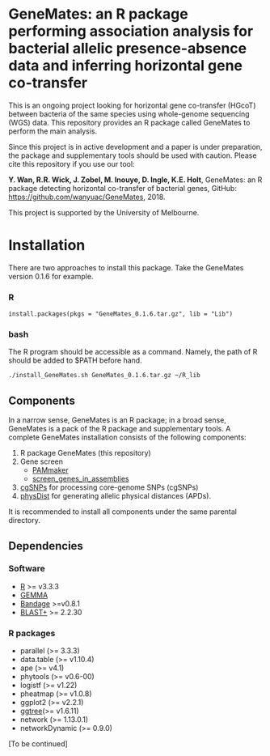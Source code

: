 # GeneMates: an R package performing association analysis for bacterial allelic presence-absence data and inferring horizontal gene co-transfer

This is an ongoing project looking for horizontal gene co-transfer (HGcoT) between bacteria of the same species using whole-genome sequencing (WGS) data. This repository provides an R package called GeneMates to perform the main analysis.

Since this project is in active development and a paper is under preparation, the package and supplementary tools should be used with caution. Please cite this repository if you use our tool:

**Y. Wan, R.R. Wick, J. Zobel, M. Inouye, D. Ingle, K.E. Holt**, GeneMates: an R package detecting horizontal co-transfer of bacterial genes, GitHub: https://github.com/wanyuac/GeneMates, 2018.

This project is supported by the University of Melbourne.

# Installation #

There are two approaches to install this package. Take the GeneMates version 0.1.6 for example.

### R ###

```
install.packages(pkgs = "GeneMates_0.1.6.tar.gz", lib = "Lib")
```

### bash ###
The R program should be accessible as a command. Namely, the path of R should be added to $PATH before hand. 

````bash
./install_GeneMates.sh GeneMates_0.1.6.tar.gz ~/R_lib
````

## Components ##

In a narrow sense, GeneMates is an R package; in a broad sense, GeneMates is a pack of the R package and supplementary tools. A complete GeneMates installation consists of the following components:  
  
1. R package GeneMates (this repository)  
2. Gene screen
	- [PAMmaker](https://github.com/wanyuac/PAMmaker)
	- [screen\_genes\_in\_assemblies](https://github.com/wanyuac/screen_genes_in_assemblies)
3. [cgSNPs](https://github.com/wanyuac/cgSNPs "cgSNPs") for processing core-genome SNPs (cgSNPs)
4. [physDist](https://github.com/wanyuac/physDist "physDist") for generating allelic physical distances (APDs).  

It is recommended to install all components under the same parental directory.

## Dependencies ##

### Software ###

* [R](https://www.r-project.org) >= v3.3.3
* [GEMMA](https://github.com/genetics-statistics/GEMMA)
* [Bandage](https://github.com/rrwick/Bandage) >=v0.8.1
* [BLAST+](https://blast.ncbi.nlm.nih.gov/Blast.cgi?CMD=Web&PAGE_TYPE=BlastDocs&DOC_TYPE=Download) >= 2.2.30
 
### R packages ###

* parallel (>= 3.3.3)
* data.table (>= v1.10.4)
* ape (>= v4.1)
* phytools (>= v0.6-00)
* logistf (>= v1.22)
* pheatmap (>= v1.0.8)
* ggplot2 (>= v2.2.1)
* [ggtree](https://github.com/GuangchuangYu/ggtree)(>= v1.6.11)
* network (>= 1.13.0.1)
* networkDynamic (>= 0.9.0)

[To be continued]